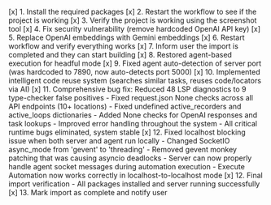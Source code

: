 [x] 1. Install the required packages
[x] 2. Restart the workflow to see if the project is working
[x] 3. Verify the project is working using the screenshot tool
[x] 4. Fix security vulnerability (remove hardcoded OpenAI API key)
[x] 5. Replace OpenAI embeddings with Gemini embeddings
[x] 6. Restart workflow and verify everything works
[x] 7. Inform user the import is completed and they can start building
[x] 8. Restored agent-based execution for headful mode
[x] 9. Fixed agent auto-detection of server port (was hardcoded to 7890, now auto-detects port 5000)
[x] 10. Implemented intelligent code reuse system (searches similar tasks, reuses code/locators via AI)
[x] 11. Comprehensive bug fix: Reduced 48 LSP diagnostics to 9 type-checker false positives
    - Fixed request.json None checks across all API endpoints (10+ locations)
    - Fixed undefined active_recorders and active_loops dictionaries
    - Added None checks for OpenAI responses and task lookups
    - Improved error handling throughout the system
    - All critical runtime bugs eliminated, system stable
[x] 12. Fixed localhost blocking issue when both server and agent run locally
    - Changed SocketIO async_mode from 'gevent' to 'threading'
    - Removed gevent monkey patching that was causing asyncio deadlocks
    - Server can now properly handle agent socket messages during automation execution
    - Execute Automation now works correctly in localhost-to-localhost mode
[x] 12. Final import verification - All packages installed and server running successfully
[x] 13. Mark import as complete and notify user
